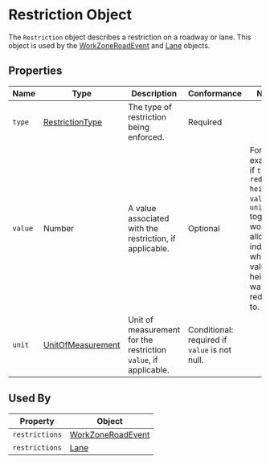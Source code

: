 # Restriction Object
The `Restriction` object describes a restriction on a roadway or lane. This object is used by the [WorkZoneRoadEvent](/spec-content/objects/WorkZoneRoadEvent.md) and [Lane](/spec-content/objects/Lane.md) objects.

## Properties
Name | Type | Description | Conformance | Notes
--- | --- | --- | --- | ---
`type` | [RestrictionType](/spec-content/enumerated-types/RestrictionType.md) | The type of restriction being enforced. | Required |
`value` | Number | A value associated with the restriction, if applicable. | Optional | For example, if `type` is `reduced-height`, `value` and `unit` together would allow indicating what value the height was reduced to.
`unit` | [UnitOfMeasurement](/spec-content/enumerated-types/UnitOfMeasurement.md) | Unit of measurement for the restriction `value`, if applicable. | Conditional: required if `value` is not null. |
 
## Used By
Property | Object
--- | ---
`restrictions` | [WorkZoneRoadEvent](/spec-content/objects/WorkZoneRoadEvent.md)
`restrictions` | [Lane](/spec-content/objects/Lane.md)
